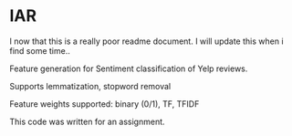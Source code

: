 IAR
===

I now that this is a really poor readme document. I will update this when i find some time..

Feature generation for Sentiment classification of Yelp reviews. 

Supports lemmatization, stopword removal

Feature weights supported: binary (0/1), TF, TFIDF

This code was written for an assignment.
